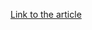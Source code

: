 [Link to the article](https://blog.cyble.com/2021/09/07/fake-income-tax-application-targets-indian-taxpayers/)
